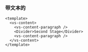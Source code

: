 ### 带文本的

<!--start-code-->

```vue
<template>
  <vs-content>
    <vs-content-paragraph />
    <Divider>Second Stage</Divider>
    <vs-content-paragraph />
  </vs-content>
</template>
```

<!--end-code-->
